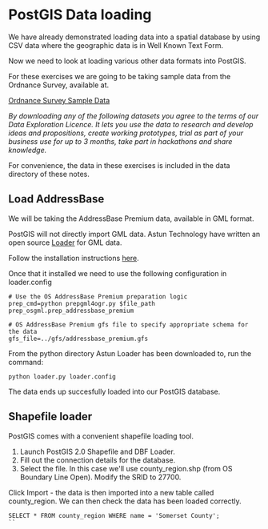PostGIS Data loading
====================

We have already demonstrated loading data into a spatial database by using CSV data where the geographic data is in Well Known Text Form.

Now we need to look at loading various other data formats into PostGIS.

For these exercises we are going to be taking sample data from the Ordnance Survey, available at.

[Ordnance Survey Sample Data](https://www.ordnancesurvey.co.uk/business-and-government/licensing/sample-data/)

*By downloading any of the following datasets you agree to the terms of our Data Exploration Licence. It lets you use the data to research and develop ideas and propositions, create working prototypes, trial as part of your business use for up to 3 months, take part in hackathons and share knowledge.*

For convenience, the data in these exercises is included in the data directory of these notes.

Load AddressBase
-------------------

We will be taking the AddressBase Premium data, available in GML format.

PostGIS will not directly import GML data.  Astun Technology have written an open source [Loader](https://github.com/AstunTechnology/Loader/wiki) for GML data.

Follow the installation instructions [here](https://github.com/AstunTechnology/Loader/wiki/Installation).

Once that it installed we need to use the following configuration in loader.config

```
# Use the OS AddressBase Premium preparation logic
prep_cmd=python prepgml4ogr.py $file_path prep_osgml.prep_addressbase_premium

# OS AddressBase Premium gfs file to specify appropriate schema for the data
gfs_file=../gfs/addressbase_premium.gfs
```

From the python directory Astun Loader has been downloaded to, run the command:

```BatchFile
python loader.py loader.config
```

The data ends up succesfully loaded into our PostGIS database.

Shapefile loader
----------------

PostGIS comes with a convenient shapefile loading tool.

1. Launch PostGIS 2.0 Shapefile and DBF Loader.
2. Fill out the connection details for the database.
3. Select the file.  In this case we'll use county_region.shp (from OS Boundary Line Open).  Modify the SRID to 27700.

Click Import - the data is then imported into a new table called county_region.  We can then check the data has been loaded correctly.

```PLpgSQL
SELECT * FROM county_region WHERE name = 'Somerset County';
``